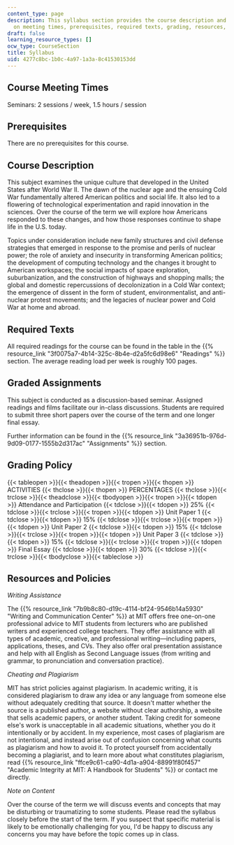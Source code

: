 ```yaml
---
content_type: page
description: This syllabus section provides the course description and information
  on meeting times, prerequisites, required texts, grading, resources, and policies.
draft: false
learning_resource_types: []
ocw_type: CourseSection
title: Syllabus
uid: 4277c8bc-1b0c-4a97-1a3a-8c41530153dd
---
```

## Course Meeting Times

Seminars: 2 sessions / week, 1.5 hours / session

## Prerequisites

There are no prerequisites for this course.

## Course Description

This subject examines the unique culture that developed in the United States after World War II. The dawn of the nuclear age and the ensuing Cold War fundamentally altered American politics and social life. It also led to a flowering of technological experimentation and rapid innovation in the sciences. Over the course of the term we will explore how Americans responded to these changes, and how those responses continue to shape life in the U.S. today.

Topics under consideration include new family structures and civil defense strategies that emerged in response to the promise and perils of nuclear power; the role of anxiety and insecurity in transforming American politics; the development of computing technology and the changes it brought to American workspaces; the social impacts of space exploration, suburbanization, and the construction of highways and shopping malls; the global and domestic repercussions of decolonization in a Cold War context; the emergence of dissent in the form of student, environmentalist, and anti-nuclear protest movements; and the legacies of nuclear power and Cold War at home and abroad.

## Required Texts

All required readings for the course can be found in the table in the {{% resource_link "3f0075a7-4b14-325c-8b4e-d2a5fc6d98e6" "Readings" %}} section. The average reading load per week is roughly 100 pages.

## Graded Assignments

This subject is conducted as a discussion-based seminar. Assigned readings and films facilitate our in-class discussions. Students are required to submit three short papers over the course of the term and one longer final essay.

Further information can be found in the {{% resource_link "3a36951b-976d-9d09-0177-1555b2d317ac" "Assignments" %}} section.

## Grading Policy

{{< tableopen >}}{{< theadopen >}}{{< tropen >}}{{< thopen >}}
ACTIVITIES
{{< thclose >}}{{< thopen >}}
PERCENTAGES
{{< thclose >}}{{< trclose >}}{{< theadclose >}}{{< tbodyopen >}}{{< tropen >}}{{< tdopen >}}
Attendance and Participation
{{< tdclose >}}{{< tdopen >}}
25%
{{< tdclose >}}{{< trclose >}}{{< tropen >}}{{< tdopen >}}
Unit Paper 1
{{< tdclose >}}{{< tdopen >}}
15%
{{< tdclose >}}{{< trclose >}}{{< tropen >}}{{< tdopen >}}
Unit Paper 2
{{< tdclose >}}{{< tdopen >}}
15%
{{< tdclose >}}{{< trclose >}}{{< tropen >}}{{< tdopen >}}
Unit Paper 3
{{< tdclose >}}{{< tdopen >}}
15%
{{< tdclose >}}{{< trclose >}}{{< tropen >}}{{< tdopen >}}
Final Essay
{{< tdclose >}}{{< tdopen >}}
30%
{{< tdclose >}}{{< trclose >}}{{< tbodyclose >}}{{< tableclose >}}

## Resources and Policies

*Writing Assistance*

The {{% resource_link "7b9b8c80-d19c-4114-bf24-9546b14a5930" "Writing and Communication Center" %}} at MIT offers free one-on-one professional advice to MIT students from lecturers who are published writers and experienced college teachers. They offer assistance with all types of academic, creative, and professional writing—including papers, applications, theses, and CVs. They also offer oral presentation assistance and help with all English as Second Language issues (from writing and grammar, to pronunciation and conversation practice).

*Cheating and Plagiarism*

MIT has strict policies against plagiarism. In academic writing, it is considered plagiarism to draw any idea or any language from someone else without adequately crediting that source. It doesn't matter whether the source is a published author, a website without clear authorship, a website that sells academic papers, or another student. Taking credit for someone else's work is unacceptable in all academic situations, whether you do it intentionally or by accident. In my experience, most cases of plagiarism are not intentional, and instead arise out of confusion concerning what counts as plagiarism and how to avoid it. To protect yourself from accidentally becoming a plagiarist, and to learn more about what constitutes plagiarism, read {{% resource_link "ffce9c61-ca90-4d1a-a904-88991f80f457" "Academic Integrity at MIT: A Handbook for Students" %}} or contact me directly.

*Note on Content*

Over the course of the term we will discuss events and concepts that may be disturbing or traumatizing to some students. Please read the syllabus closely before the start of the term. If you suspect that specific material is likely to be emotionally challenging for you, I'd be happy to discuss any concerns you may have before the topic comes up in class.